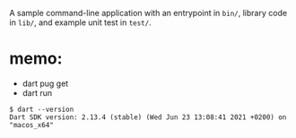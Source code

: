 A sample command-line application with an entrypoint in `bin/`, library code
in `lib/`, and example unit test in `test/`.


# memo:
- dart pug get
- dart run

```
$ dart --version
Dart SDK version: 2.13.4 (stable) (Wed Jun 23 13:08:41 2021 +0200) on "macos_x64"
```